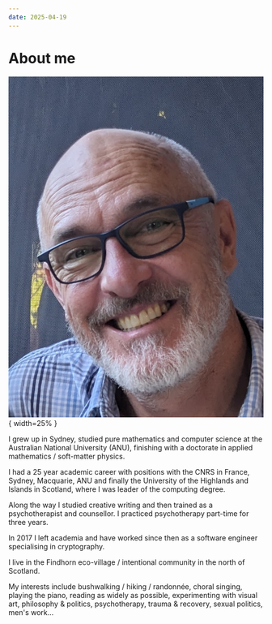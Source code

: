 ```yaml
---
date: 2025-04-19
---
```


# About me

![Mugshot](assets/2024-01-19-blue-check-shirt.jpg){ width=25% }

I grew up in Sydney, studied pure mathematics and computer science at the
Australian National University (ANU), finishing with a doctorate in applied
mathematics / soft-matter physics.

I had a 25 year academic career with positions with the CNRS in France, Sydney,
Macquarie, ANU and finally the University of the Highlands and Islands in
Scotland, where I was leader of the computing degree.

Along the way I studied creative writing and then trained as a psychotherapist
and counsellor. I practiced psychotherapy part-time for three years.

In 2017 I left academia and have worked since then as a software engineer
specialising in cryptography.

I live in the Findhorn eco-village / intentional community in the north of
Scotland.

My interests include bushwalking / hiking / randonnée, choral singing, playing
the piano, reading as widely as possible, experimenting with visual art,
philosophy & politics, psychotherapy, trauma & recovery, sexual politics, men's
work...
